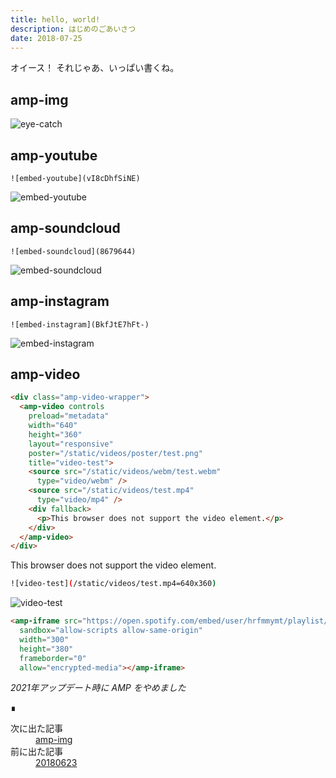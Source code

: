 ```yaml
---
title: hello, world!
description: はじめのごあいさつ
date: 2018-07-25
---
```


オイース！ それじゃあ、いっぱい書くね。

## amp-img
![eye-catch]()

## amp-youtube
```
![embed-youtube](vI8cDhfSiNE)
```

![embed-youtube](vI8cDhfSiNE)

## amp-soundcloud
```
![embed-soundcloud](8679644)
```

![embed-soundcloud](8679644)

## amp-instagram
```
![embed-instagram](BkfJtE7hFt-)
```

![embed-instagram](BkfJtE7hFt-)

## amp-video
```html
<div class="amp-video-wrapper">
  <amp-video controls
    preload="metadata"
    width="640"
    height="360"
    layout="responsive"
    poster="/static/videos/poster/test.png"
    title="video-test">
    <source src="/static/videos/webm/test.webm"
      type="video/webm" />
    <source src="/static/videos/test.mp4"
      type="video/mp4" />
    <div fallback>
      <p>This browser does not support the video element.</p>
    </div>
  </amp-video>
</div>
```

<div class="amp-video-wrapper">
  <amp-video controls
    preload="metadata"
    width="640"
    height="360"
    layout="responsive"
    poster="/static/videos/poster/test.png"
    title="video-test">
    <source src="/static/videos/webm/test.webm"
      type="video/webm" />
    <source src="/static/videos/test.mp4"
      type="video/mp4" />
    <div fallback>
      This browser does not support the video element.
    </div>
  </amp-video>
</div>

```sh
![video-test](/static/videos/test.mp4=640x360)
```
![video-test](/static/videos/test.mp4=640x360)

```html
<amp-iframe src="https://open.spotify.com/embed/user/hrfmmymt/playlist/4rmnvhEv080DI0AX0XqfqD"
  sandbox="allow-scripts allow-same-origin"
  width="300"
  height="380"
  frameborder="0"
  allow="encrypted-media"></amp-iframe>
```

<amp-iframe src="https://open.spotify.com/embed/user/hrfmmymt/playlist/4rmnvhEv080DI0AX0XqfqD"
  sandbox="allow-scripts allow-same-origin"
  width="300"
  height="380"
  frameborder="0"
  allow="encrypted-media"></amp-iframe>

*2021年アップデート時に AMP をやめました*
<footer class="post-footer">&#8718;</footer><nav class="post-recent"><dl><dt>次に出た記事</dt><dd><a href="20180726">amp-img</a></dd><dt>前に出た記事</dt><dd><a href="20180623">20180623</a></dd></dl></nav>